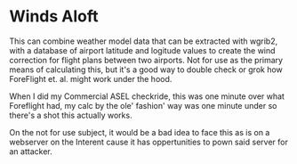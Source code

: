 # Winds Aloft

This can combine weather model data that can be extracted with wgrib2, with a database of airport latitude and logitude values to create the wind correction for flight plans between two airports. Not for use as the primary means of calculating this, but it's a good way to double check or grok how ForeFlight et. al. might work under the hood.

When I did my Commercial ASEL checkride, this was one minute over what Foreflight had, my calc by the ole' fashion' way was one minute under so there's a shot this actually works.

On the not for use subject, it would be a bad idea to face this as is on a webserver on the Interent cause it has oppertunities to pown said server for an attacker.

